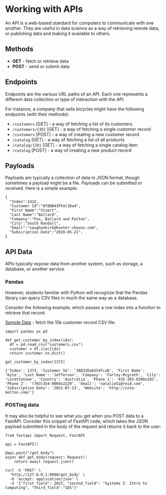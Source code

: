 # Working with APIs

An API is a web-based standard for computers to communicate with one another. They are useful in data science as a way of retrieving remote data, or publishing data and making it available to others.

## Methods

- **GET** - fetch or retrieve data
- **POST** - send or submit data

## Endpoints

Endpoints are the various URL paths of an API. Each one represents a different data collection or type of interaction with the API.

For instance, a company that sells bicycles might have the following endpoints (with their methods):

- `/customers` [GET] - a way of fetching a list of its customers
- `/customers/{ID}` [GET] - a way of fetching a single customer record
- `/customers` [POST] - a way of creating a new customer record
- `/catalog` [GET] - a way of fetching a list of all products
- `/catalog/{ID}` [GET] - a way of fetching a single catalog item
- `/catalog` [POST] - a way of creating a new product record

## Payloads

Payloads are typically a collection of data in JSON format, though sometimes a payload might be a file. Payloads can be submitted or received. Here is a simple example:

```
{
  "Index":1412,
  "Customer Id":"9f8DB43FFeC1Da4",
  "First Name":"Stuart",
  "Last Name":"Ballard",
  "Company":"Fox, Ballard and Patton",
  "City":"South Randall",
  "Email":"vaughankirk@hunter-chavez.com",
  "Subscription Date":"2020-05-21",
}
```

## API Data

APIs typically expose data from another system, such as storage, a database, or another service.

### Pandas

However, students familiar with Python will recognize that the Pandas library can query CSV files in much the same way as a database.

Consider the following example, which passes a row index into a function to retrieve that record.

[Sample Data](https://github.com/datablist/sample-csv-files) - fetch the 10k customer record CSV file.

```
import pandas as pd

def get_customer_by_index(idx):
  df = pd.read_csv("customers.csv")
  customer = df.iloc[idx]
  return customer.to_dict()

get_customer_by_index(1372)
```

```
{'Index': 1373, 'Customer Id': '3AD32Dab554fcaD', 'First Name': 'Kyle', 'Last Name': 'Jefferson', 'Company': 'Farley-Mcgrath', 'City': 'Lorettatown', 'Country': 'Australia', 'Phone 1': '435-303-9388x292', 'Phone 2': '(703)354-0004x2229', 'Email': 'natalie51@reid.com', 'Subscription Date': '2021-07-13', 'Website': 'http://cole-melton.com/'}
```

### POSTing data

It may also be helpful to see what you get when you POST data to a FastAPI. Consider this snippet of FastAPI code, which takes the JSON payload submitted in the body of the request and returns it back to the user:

```
from fastapi import Request, FastAPI

api = FastAPI()

@api.post("/get_body")
async def get_body(request: Request):
    return await request.json()
```
```
curl -X 'POST' \
  'http://127.0.0.1:8000/get_body' \
  -H 'accept: application/json' \
  -d '{"first_field": 2022, "second_field": "Systems I: Intro to Computing", "third_field":"SDS"}'
